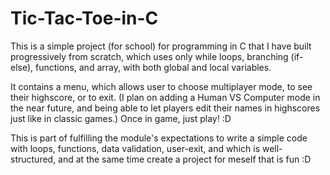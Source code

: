 # Tic-Tac-Toe-in-C

This is a simple project (for school) for programming in C that I have built progressively from scratch, which uses only while loops, branching (if-else), functions, and array, with both global and local variables.

It contains a menu, which allows user to choose multiplayer mode, to see their highscore, or to exit. (I plan on adding a Human VS Computer mode in the near future, and being able to let players edit their names in highscores just like in classic games.) Once in game, just play! :D

This is part of fulfilling the module's expectations to write a simple code with loops, functions, data validation, user-exit, and which is well-structured, and at the same time create a project for meself that is fun :D

